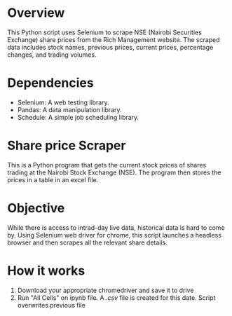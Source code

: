 # Overview
This Python script uses Selenium to scrape NSE (Nairobi Securities Exchange) share prices from the Rich Management website. The scraped data includes stock names, previous prices, current prices, percentage changes, and trading volumes.

# Dependencies
- Selenium: A web testing library.
- Pandas: A data manipulation library.
- Schedule: A simple job scheduling library.




# Share price Scraper

This is a Python program that gets the current stock prices of shares trading at the Nairobi Stock Exchange (NSE).
The program then stores the prices in a table in an excel file.

# Objective

While there is access to intrad-day live data, historical data is hard to come by. 
Using Selenium web driver for chrome, this script launches a headless browser and then scrapes all the relevant share details.

# How it works

1. Download your appropriate chromedriver and save it to drive
2. Run "All Cells" on ipynb file. A *.csv* file is created for this date. Script overwrites previous file



